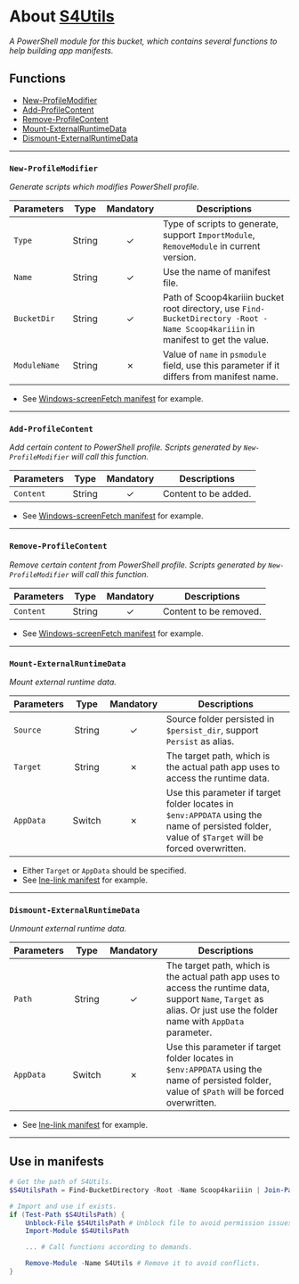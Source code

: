 # About [S4Utils](S4Utils.psm1)

_A PowerShell module for this bucket, which contains several functions to help building app manifests._

## Functions

- [New-ProfileModifier](#new-profilemodifier)
- [Add-ProfileContent](#add-profilecontent)
- [Remove-ProfileContent](#remove-profilecontent)
- [Mount-ExternalRuntimeData](#mount-externalruntimedata)
- [Dismount-ExternalRuntimeData](#dismount-externalruntimedata)

----

### `New-ProfileModifier`

_Generate scripts which modifies PowerShell profile._

|Parameters|Type|Mandatory|Descriptions|
|----|:----:|:----:|----|
|`Type`|String|&check;|Type of scripts to generate, support `ImportModule`, `RemoveModule` in current version.|
|`Name`|String|&check;|Use the name of manifest file.|
|`BucketDir`|String|&check;|Path of Scoop4kariiin bucket root directory, use `Find-BucketDirectory -Root -Name Scoop4kariiin` in manifest to get the value.|
|`ModuleName`|String|&cross;|Value of `name` in `psmodule` field, use this parameter if it differs from manifest name.|

- See [Windows-screenFetch manifest](../bucket/Windows-screenFetch.json) for example.

----

### `Add-ProfileContent`

_Add certain content to PowerShell profile. Scripts generated by `New-ProfileModifier` will call this function._

|Parameters|Type|Mandatory|Descriptions|
|----|:----:|:----:|----|
|`Content`|String|&check;|Content to be added.|

- See [Windows-screenFetch manifest](../bucket/Windows-screenFetch.json) for example.

----

### `Remove-ProfileContent`

_Remove certain content from PowerShell profile. Scripts generated by `New-ProfileModifier` will call this function._

|Parameters|Type|Mandatory|Descriptions|
|----|:----:|:----:|----|
|`Content`|String|&check;|Content to be removed.|

- See [Windows-screenFetch manifest](../bucket/Windows-screenFetch.json) for example.

----

### `Mount-ExternalRuntimeData`

_Mount external runtime data._

|Parameters|Type|Mandatory|Descriptions|
|----|:----:|:----:|----|
|`Source`|String|&check;|Source folder persisted in `$persist_dir`, support `Persist` as alias.|
|`Target`|String|&cross;|The target path, which is the actual path app uses to access the runtime data.|
|`AppData`|Switch|&cross;|Use this parameter if target folder locates in `$env:APPDATA` using the name of persisted folder, value of `$Target` will be forced overwritten.|

- Either `Target` or `AppData` should be specified.
- See [lne-link manifest](../bucket/lne-link.json) for example.

----

### `Dismount-ExternalRuntimeData`

_Unmount external runtime data._

|Parameters|Type|Mandatory|Descriptions|
|----|:----:|:----:|----|
|`Path`|String|&check;|The target path, which is the actual path app uses to access the runtime data, support `Name`, `Target` as alias. Or just use the folder name with `AppData` parameter.|
|`AppData`|Switch|&cross;|Use this parameter if target folder locates in `$env:APPDATA` using the name of persisted folder, value of `$Path` will be forced overwritten.|

- See [lne-link manifest](../bucket/lne-link.json) for example.

----

## Use in manifests

```PowerShell
# Get the path of S4Utils.
$S4UtilsPath = Find-BucketDirectory -Root -Name Scoop4kariiin | Join-Path -ChildPath "scripts\S4Utils.psm1"

# Import and use if exists.
if (Test-Path $S4UtilsPath) {
    Unblock-File $S4UtilsPath # Unblock file to avoid permission issues.
    Import-Module $S4UtilsPath

    ... # Call functions according to demands.

    Remove-Module -Name S4Utils # Remove it to avoid conflicts.
}
```
